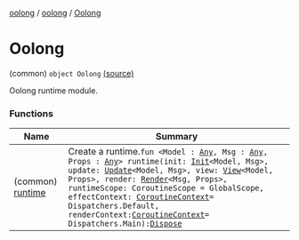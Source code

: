 [oolong](../../index.md) / [oolong](../index.md) / [Oolong](./index.md)

# Oolong

(common) `object Oolong` [(source)](https://github.com/oolong-kt/oolong/tree/master/oolong/src/commonMain/kotlin/oolong/Oolong.kt#L13)

Oolong runtime module.

### Functions

| Name | Summary |
|---|---|
| (common) [runtime](runtime.md) | Create a runtime.`fun <Model : `[`Any`](https://kotlinlang.org/api/latest/jvm/stdlib/kotlin/-any/index.html)`, Msg : `[`Any`](https://kotlinlang.org/api/latest/jvm/stdlib/kotlin/-any/index.html)`, Props : `[`Any`](https://kotlinlang.org/api/latest/jvm/stdlib/kotlin/-any/index.html)`> runtime(init: `[`Init`](../-init.md)`<Model, Msg>, update: `[`Update`](../-update.md)`<Model, Msg>, view: `[`View`](../-view.md)`<Model, Props>, render: `[`Render`](../-render.md)`<Msg, Props>, runtimeScope: CoroutineScope = GlobalScope, effectContext: `[`CoroutineContext`](https://kotlinlang.org/api/latest/jvm/stdlib/kotlin.coroutines/-coroutine-context/index.html)` = Dispatchers.Default, renderContext: `[`CoroutineContext`](https://kotlinlang.org/api/latest/jvm/stdlib/kotlin.coroutines/-coroutine-context/index.html)` = Dispatchers.Main): `[`Dispose`](../-dispose.md) |
